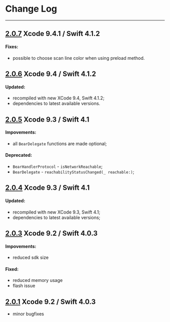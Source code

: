 # Change Log

---

## [2.0.7](https://github.com/bear2b/bear_sdk_demo_ios/releases/tag/2.0.7) Xcode 9.4.1 / Swift 4.1.2

#### Fixes:
* possible to choose scan line color when using preload method.

## [2.0.6](https://github.com/bear2b/bear_sdk_demo_ios/releases/tag/2.0.6) Xcode 9.4 / Swift 4.1.2

#### Updated:
* recompiled with new XCode 9.4, Swift 4.1.2;
* dependencies to latest available versions.

## [2.0.5](https://github.com/bear2b/bear_sdk_demo_ios/releases/tag/2.0.5) Xcode 9.3 / Swift 4.1

#### Impovements:
* all `BearDelegate` functions are made optional;

#### Deprecated:
*  `BearHandlerProtocol` - `isNetworkReachable`;
*  `BearDelegate` -  `reachabilityStatusChanged(_ reachable:)`;

## [2.0.4](https://github.com/bear2b/bear_sdk_demo_ios/releases/tag/2.0.4) Xcode 9.3 / Swift 4.1

#### Updated:
* recompiled with new XCode 9.3, Swift 4.1;
* dependencies to latest available versions;

## [2.0.3](https://github.com/bear2b/bear_sdk_demo_ios/releases/tag/2.0.3) Xcode 9.2 / Swift 4.0.3

#### Impovements:
* reduced sdk size

#### Fixed:
* reduced memory usage
* flash issue

## [2.0.1](https://github.com/bear2b/bear_sdk_demo_ios/releases/tag/2.0.1) Xcode 9.2 / Swift 4.0.3

* minor bugfixes
